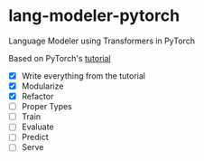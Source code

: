 # lang-modeler-pytorch
Language Modeler using Transformers in PyTorch

Based on PyTorch's [ tutorial ]( https://pytorch.org/tutorials/beginner/transformer_tutorial.html ) 

- [x] Write everything from the tutorial
- [x] Modularize
- [x] Refactor
- [ ] Proper Types
- [ ] Train 
- [ ] Evaluate 
- [ ] Predict
- [ ] Serve